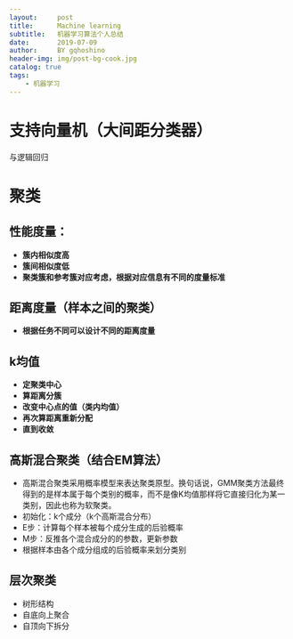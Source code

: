 ```yaml
---
layout:     post
title:      Machine learning
subtitle:   机器学习算法个人总结
date:       2019-07-09
author:     BY gqhoshino
header-img: img/post-bg-cook.jpg
catalog: true
tags:
    - 机器学习
---
```


# 支持向量机（大间距分类器）
与逻辑回归
# 聚类
## 性能度量：
- **簇内相似度高**
- **簇间相似度低**
- **聚类簇和参考簇对应考虑，根据对应信息有不同的度量标准**
## 距离度量（样本之间的聚类）
- **根据任务不同可以设计不同的距离度量**

## k均值
- **定聚类中心**
- **算距离分簇**
- **改变中心点的值（类内均值）**
- **再次算距离重新分配**
- **直到收敛**

## 高斯混合聚类（结合EM算法）
- 高斯混合聚类采用概率模型来表达聚类原型。换句话说，GMM聚类方法最终得到的是样本属于每个类别的概率，而不是像K均值那样将它直接归化为某一类别，因此也称为软聚类。
- 初始化：k个成分（k个高斯混合分布）
- E步：计算每个样本被每个成分生成的后验概率
- M步：反推各个混合成分的的参数，更新参数
- 根据样本由各个成分组成的后验概率来划分类别

## 层次聚类
- 树形结构
- 自底向上聚合
- 自顶向下拆分
